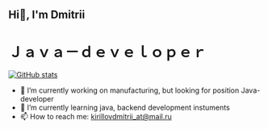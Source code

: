 ## Hi👋, I'm Dmitrii
# Ｊａｖａ－ｄｅｖｅｌｏｐｅｒ


[![ GitHub stats](https://github-readme-stats.vercel.app/api?username=kirillov-dmitrii)](https://github.com/kirillov-dmitrii/github-readme-stats)


- 🔭 I’m currently working on manufacturing, but looking for position Java-developer
- 🌱 I’m currently learning java, backend development instuments
- 📫 How to reach me: kirillovdmitrii_at@mail.ru


